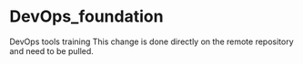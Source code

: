 # DevOps_foundation
 DevOps tools training
This change is done directly on the remote repository and need to be pulled.
